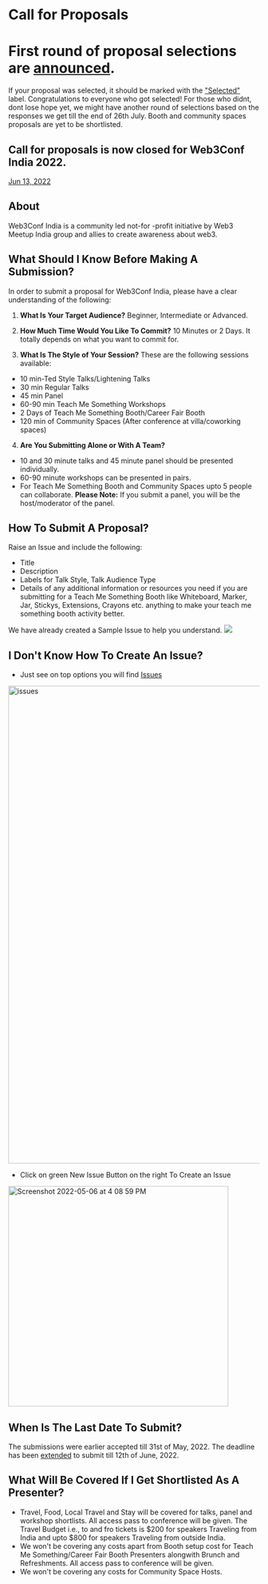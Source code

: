 # Call for Proposals

# First round of proposal selections are [announced](https://twitter.com/web3conf_india/status/1539654205324947462). 
If your proposal was selected, it should be marked with the ["Selected"](https://github.com/Web3-Conf-India/Proposal-2022/labels/Shortlisted) label. Congratulations to everyone who got selected! For those who didnt, dont lose hope yet, we might have another round of selections based on the responses we get till the end of 26th July. Booth and community spaces proposals are yet to be shortlisted.

## Call for proposals is now closed for Web3Conf India 2022. 

[Jun 13, 2022](https://github.com/Web3-Conf-India/Proposal-2022/commit/3ab86a4457440b9316a9b1893cd3743c194ff947)

## About

Web3Conf India is a community led not-for -profit initiative by Web3 Meetup India group and allies to create awareness about web3.

## What Should I Know Before Making A Submission?
In order to submit a proposal for Web3Conf India, please have a clear understanding of the following:

1. **What Is Your Target Audience?** 
Beginner, Intermediate or Advanced.

2. **How Much Time Would You Like To Commit?** 
10 Minutes or 2 Days. It totally depends on what you want to commit for.

3. **What Is The Style of Your Session?** 
These are the following sessions available: 
- 10 min-Ted Style Talks/Lightening Talks
- 30 min Regular Talks
- 45 min Panel
- 60-90 min Teach Me Something Workshops
- 2 Days of Teach Me Something Booth/Career Fair Booth
- 120 min of Community Spaces (After conference at villa/coworking spaces)

4. **Are You Submitting Alone or With A Team?**
- 10 and 30 minute talks and 45 minute panel should be presented individually.
- 60-90 minute workshops can be presented in pairs.
- For Teach Me Something Booth and Community Spaces upto 5 people can collaborate.
**Please Note:** If you submit a panel, you will be the host/moderator of the panel.

## How To Submit A Proposal?
Raise an Issue and include the following:
- Title 
- Description
- Labels for Talk Style, Talk Audience Type 
- Details of any additional information or resources you need if you are submitting for a Teach Me Something Booth like Whiteboard, Marker, Jar, Stickys, Extensions, Crayons etc. anything to make your teach me something booth activity better.

We have already created a Sample Issue to help you understand. 
<img src="https://user-images.githubusercontent.com/23406095/167115746-a820bc0e-d592-41ed-ae4d-ddb33a1d7bfd.jpeg">

## I Don't Know How To Create An Issue?
- Just see on top options you will find [Issues](https://www.youtube.com/watch?v=uiaLWluYJsA)
 <img width="956" alt="issues" src="https://user-images.githubusercontent.com/23406095/167116824-076cb4b9-b082-465b-a01d-711d18cbdfb6.png">

- Click on green New Issue Button on the right To Create an Issue 
<img width="441" alt="Screenshot 2022-05-06 at 4 08 59 PM" src="https://user-images.githubusercontent.com/23406095/167116944-02f76edd-6fa0-4bf3-8245-b0935f2fe492.png">


## When Is The Last Date To Submit?

The submissions were earlier accepted till 31st of May, 2022. The deadline has been [extended](https://twitter.com/web3conf_india/status/1531962115883470848) to submit till 12th of June, 2022.

## What Will Be Covered If I Get Shortlisted As A Presenter?
- Travel, Food, Local Travel and Stay will be covered for talks, panel and workshop shortlists. All access pass to conference will be given. The Travel Budget i.e., to and fro tickets is $200 for speakers Traveling from India and upto $800 for speakers Traveling from outside India.
- We won't be covering  any costs apart from Booth setup cost for Teach Me Something/Career Fair Booth Presenters alongwith Brunch and Refreshments. All access pass to conference will be given.
- We won't be covering any costs for Community Space Hosts. 
